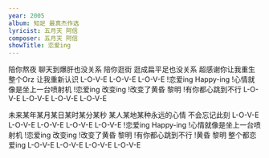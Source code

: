 ```yaml
---
year: 2005
album: 知足 最真杰作选
lyricist: 五月天 阿信
composer: 五月天 阿信
showTitle: 恋爱ing
---
```

陪你熬夜 聊天到爆肝也没关系
陪你逛街 逛成扁平足也没关系
超感谢你让我重生整个Orz
让我重新认识 L-O-V-E
L-O-V-E L-O-V-E
!恋爱ing Happy-ing
!心情就像是坐上一台喷射机
!恋爱ing 改变ing
!改变了黄昏 黎明
!有你都心跳到不行
L-O-V-E L-O-V-E
L-O-V-E L-O-V-E

未来某年某月某日某时某分某秒
某人某地某种永远的心情
不会忘记此刻 L-O-V-E
L-O-V-E L-O-V-E
L-O-V-E L-O-V-E
!恋爱ing Happy-ing
!心情就像是坐上一台喷射机
!恋爱ing 改变ing
!改变了黄昏 黎明
!有你都心跳到不行
!黄昏 黎明 整个都恋爱ing
L-O-V-E L-O-V-E
L-O-V-E L-O-V-E
